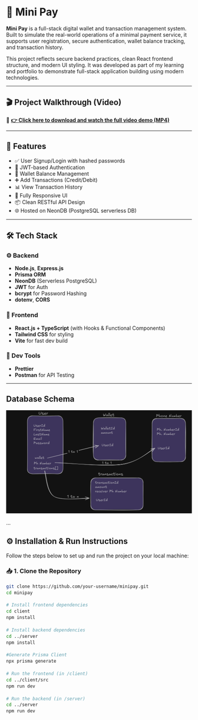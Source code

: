 # 💸 Mini Pay

**Mini Pay** is a full-stack digital wallet and transaction management system. Built to simulate the real-world operations of a minimal payment service, it supports user registration, secure authentication, wallet balance tracking, and transaction history.

This project reflects secure backend practices, clean React frontend structure, and modern UI styling. It was developed as part of my learning and portfolio to demonstrate full-stack application building using modern technologies.

---

## 🎬 Project Walkthrough (Video)

🎯 **[👉 Click here to download and watch the full video demo (MP4)](https://github.com/Sumit0-0/MiniPay/blob/168323f802572205d9a2904d378ffd0269111a35/Ui%20Video.mp4)**

---

## 🚀 Features

- ✅ User Signup/Login with hashed passwords
- 🔐 JWT-based Authentication
- 💼 Wallet Balance Management
- ➕ Add Transactions (Credit/Debit)
- 📊 View Transaction History
- 📱 Fully Responsive UI
- 📦 Clean RESTful API Design
- 🌐 Hosted on NeonDB (PostgreSQL serverless DB)

---

## 🛠️ Tech Stack

### ⚙️ Backend
- **Node.js**, **Express.js**
- **Prisma ORM**
- **NeonDB** (Serverless PostgreSQL)
- **JWT** for Auth
- **bcrypt** for Password Hashing
- **dotenv**, **CORS**

### 🎨 Frontend
- ****React.js + TypeScript**** (with Hooks & Functional Components)
- **Tailwind CSS** for styling
- **Vite** for fast dev build

### 🧰 Dev Tools
- **Prettier**
- **Postman** for API Testing

---

##  Database Schema
![image alt](https://github.com/Sumit0-0/MiniPay/blob/5710f1aedb722747b62f59a1fb0f3d17fd4c00e8/Screenshot%202025-06-26%20231219.png)

...

## ⚙️ Installation & Run Instructions

Follow the steps below to set up and run the project on your local machine:

### 📥 1. Clone the Repository

```bash
git clone https://github.com/your-username/minipay.git
cd minipay

# Install frontend dependencies
cd client
npm install

# Install backend dependencies
cd ../server
npm install

#Generate Prisma Client
npx prisma generate

# Run the frontend (in /client)
cd ../client/src
npm run dev

# Run the backend (in /server)
cd ../server
npm run dev



